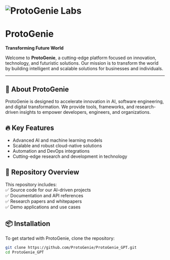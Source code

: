 # ![ProtoGenie Labs](ProtoGenie_HD_Logo.jpeg)  
# ProtoGenie  
**Transforming Future World**  

Welcome to **ProtoGenie**, a cutting-edge platform focused on innovation, technology, and futuristic solutions. Our mission is to transform the world by building intelligent and scalable solutions for businesses and individuals.

---

## 🚀 About ProtoGenie  
ProtoGenie is designed to accelerate innovation in AI, software engineering, and digital transformation. We provide tools, frameworks, and research-driven insights to empower developers, engineers, and organizations.

## 🔥 Key Features  
- Advanced AI and machine learning models  
- Scalable and robust cloud-native solutions  
- Automation and DevOps integrations  
- Cutting-edge research and development in technology  

## 📌 Repository Overview  
This repository includes:  
✅ Source code for our AI-driven projects  
✅ Documentation and API references  
✅ Research papers and whitepapers  
✅ Demo applications and use cases  

## 📦 Installation  
To get started with ProtoGenie, clone the repository:  
```bash
git clone https://github.com/ProtoGenie/ProtoGenie_GPT.git
cd ProtoGenie_GPT
